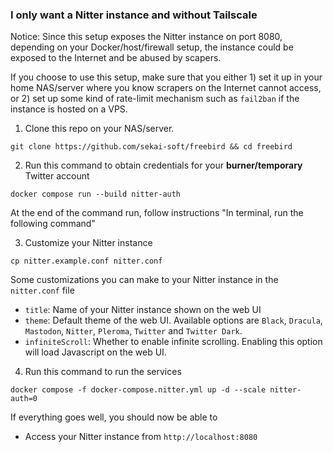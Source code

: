 ### I only want a Nitter instance and without Tailscale
Notice: Since this setup exposes the Nitter instance on port 8080, depending on your Docker/host/firewall setup, the instance could be exposed to the Internet and be abused by scapers.

If you choose to use this setup, make sure that you either 1) set it up in your home NAS/server where you know scrapers on the Internet cannot access, or 2) set up some kind of rate-limit mechanism such as `fail2ban` if the instance is hosted on a VPS.

1. Clone this repo on your NAS/server.
```
git clone https://github.com/sekai-soft/freebird && cd freebird
```

2. Run this command to obtain credentials for your **burner/temporary** Twitter account
```
docker compose run --build nitter-auth
```
At the end of the command run, follow instructions "In terminal, run the following command"

3. Customize your Nitter instance
```
cp nitter.example.conf nitter.conf
```
Some customizations you can make to your Nitter instance in the `nitter.conf` file
* `title`: Name of your Nitter instance shown on the web UI
* `theme`: Default theme of the web UI. Available options are `Black`, `Dracula`, `Mastodon`, `Nitter`, `Pleroma`, `Twitter` and `Twitter Dark`.
* `infiniteScroll`: Whether to enable infinite scrolling. Enabling this option will load Javascript on the web UI.

4. Run this command to run the services
```
docker compose -f docker-compose.nitter.yml up -d --scale nitter-auth=0
```
If everything goes well, you should now be able to
* Access your Nitter instance from `http://localhost:8080`
